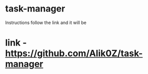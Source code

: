 # task-manager

Instructions follow the link and it will be
# link    - https://github.com/Alik0Z/task-manager
